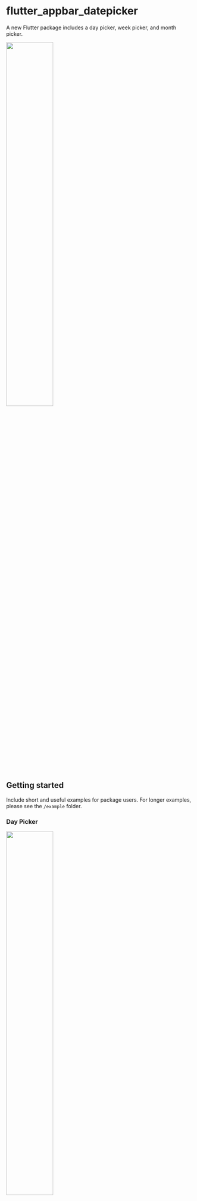 # flutter_appbar_datepicker

A new Flutter package includes a day picker, week picker, and month picker.

<!-- ![main](/assets/main.png) -->

<!-- <img src="./assets/main.png" width=50% /> -->
<img src="https://github.com/pg56714/flutter_appbar_datepicker/blob/main/assets/main.png?raw=true" width=50% />

## Getting started

Include short and useful examples for package users. For longer examples, please see the `/example` folder.

### Day Picker

<!-- ![main](/assets/day.png) -->

<!-- <img src="./assets/day.png" width=50% /> -->
<img src="https://github.com/pg56714/flutter_appbar_datepicker/blob/main/assets/day.png?raw=true" width=50% />

day_picker.dart

```dart
DateTime daySelected = DateTime.now();
String dayFormatted = DateFormat('yyyy/MM/dd').format(DateTime.now());

Text(
  'Day：$dayFormatted',
  style: TextStyle(
    fontSize: 16.sp,
  ),
),

onPressed: () async {
  CustomDayPickerDialog(
    context: context,
    primaryColor: Colors.black,
    secondaryColor: Colors.white,
    initialDate: daySelected,
    onConfirm: (DateTime newSelectedDate) {
      setState(() {
        daySelected = newSelectedDate;
        dayFormatted = DateFormat('yyyy/MM/dd')
            .format(newSelectedDate);
      });
    },
  ).show();
},
```

### Week Picker

<!-- ![main](/assets/week.png) -->

<!-- <img src="./assets/week.png" width=50% /> -->
<img src="https://github.com/pg56714/flutter_appbar_datepicker/blob/main/assets/week.png?raw=true" width=50% />

week_picker.dart

```dart
List<DateTime?> _dateRangePickerValue = [
  DateTime.now(),
  DateTime.now().add(const Duration(days: 6)),
];
String formatDate(List<DateTime?> dateRange) {
  final startDate = DateFormat('yyyy/MM/dd').format(dateRange[0]!);
  final endDate = DateFormat('yyyy/MM/dd').format(dateRange[1]!);
  return '$startDate - $endDate';
}

Text(
  'Week：${formatDate(_dateRangePickerValue)}',
  style: TextStyle(
    fontSize: 16.sp,
  ),
),

IconButton(
  icon: Icon(
    Icons.keyboard_arrow_down_outlined,
    size: 24.sp,
  ),
  onPressed: () async {
    CustomWeekPickerDialog(
      context: context,
      primaryColor: Colors.black,
      secondaryColor: Colors.white,
      startDate: _dateRangePickerValue[0]!,
      endDate: _dateRangePickerValue[1]!,
      onConfirm: (DateTime startDate, DateTime endDate) {
        setState(() {
          _dateRangePickerValue = [
            startDate,
            endDate,
          ];
        });
      },
    ).show();
  },
),
```

### Month Picker

<!-- ![main](/assets/month.png) -->

<!-- <img src="./assets/month.png" width=50% /> -->
<img src="https://github.com/pg56714/flutter_appbar_datepicker/blob/main/assets/month.png?raw=true" width=50% />

month_picker.dart

```dart
DateTime monthSelected = DateTime.now();
String monthFormatted = DateFormat('yyyy/MM').format(DateTime.now());

Text(
  'Month：$monthFormatted',
  style: TextStyle(
    fontSize: 16.sp,
  ),
),

onPressed: () async {
  CustomMonthPickerDialog(
    context: context,
    primaryColor: Colors.black,
    secondaryColor: Colors.white,
    initialDate: monthSelected,
    onConfirm: (DateTime newSelectedDate) {
      setState(() {
        monthSelected = newSelectedDate;
        monthFormatted = DateFormat('yyyy/MM').format(newSelectedDate);
      });
    },
  ).show();
},
```

## Dentails

### `day_picker.dart`

- **`daySelected`**  
  Stores the currently selected date.

  **Type:** `DateTime`

  **Default:** `DateTime.now()`

- **`dayFormatted`**  
  Stores the currently selected date formatted as 'yyyy/MM/dd'.

  **Type:** `String`

  **Default:** `DateFormat('yyyy/MM/dd').format(DateTime.now())`

### `week_picker.dart`

- **`_dateRangePickerValue`**

  Stores an array of two `DateTime` objects representing the start and end of a date range.

  **Type:** `List<DateTime?>`

  **Default:** `[DateTime.now(), DateTime.now().add(const Duration(days: 6))]`

- **`formatDate`**

  Formats the date range from the `_dateRangePickerValue` list into a string showing the start and end dates.

  **Type:** `String Function(List<DateTime?> dateRange)`

  **Returns:** A string formatted as 'yyyy/MM/dd - yyyy/MM/dd' representing the start and end dates.

### `month_picker.dart`

- **`monthSelected`**

  Stores the currently selected date.

  **Type:** `DateTime`

  **Default:** `DateTime.now()`

- **`monthFormatted`**

  Stores the currently selected date formatted as 'yyyy/MM'.

  **Type:** `String`

  **Default:** `DateFormat('yyyy/MM').format(DateTime.now())`
